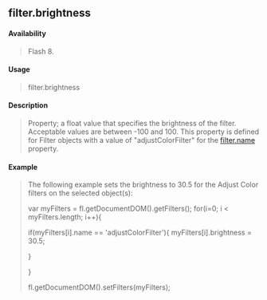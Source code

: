 ## filter.brightness

#### Availability

> Flash 8.

#### Usage

> filter.brightness

#### Description

> Property; a float value that specifies the brightness of the filter. Acceptable values are between -100 and 100. This property is defined for Filter objects with a value of "adjustColorFilter" for the [filter.name](#_bookmark440) property.

#### Example

> The following example sets the brightness to 30.5 for the Adjust Color filters on the selected object(s):
>
> var myFilters = fl.getDocumentDOM().getFilters(); for(i=0; i \< myFilters.length; i++){
>
> if(myFilters\[i\].name == 'adjustColorFilter'){ myFilters\[i\].brightness = 30.5;
>
> }
>
> }
>
> fl.getDocumentDOM().setFilters(myFilters);

